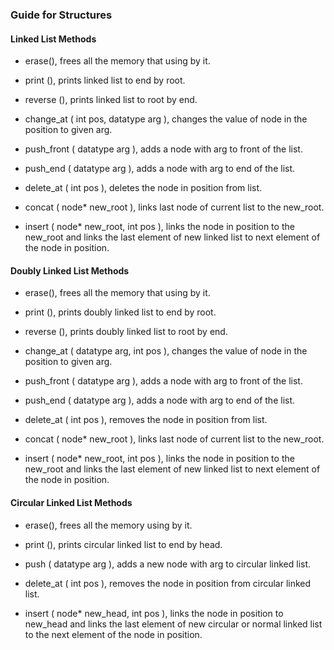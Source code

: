 ### Guide for Structures

#### Linked List Methods

- erase(), frees all the memory that using by it.

- print (), prints linked list to end by root.

- reverse (), prints linked list to root by end.

- change_at ( int pos, datatype arg ), changes the value of node in the position to given arg.

- push_front ( datatype arg ), adds a node with arg to front of the list.

- push_end ( datatype arg ), adds a node with arg to end of the list.

- delete_at ( int pos ), deletes the node in position from list. 

- concat ( node* new_root ), links last node of current list to the new_root.

- insert ( node* new_root, int pos ), links the node in position to the new_root and links the last element of new linked list to next element of the node in position.

#### Doubly Linked List Methods

- erase(), frees all the memory that using by it.

- print (), prints doubly linked list to end by root.

- reverse (), prints doubly linked list to root by end.

- change_at ( datatype arg, int pos ), changes the value of node in the position to given arg.

- push_front ( datatype arg ), adds a node with arg to front of the list.

- push_end ( datatype arg ), adds a node with arg to end of the list.

- delete_at ( int pos ), removes the node in position from list. 

- concat ( node* new_root ), links last node of current list to the new_root.

- insert ( node* new_root, int pos ), links the node in position to the new_root and links the last element of new linked list to next element of the node in position.


#### Circular Linked List Methods
- erase(), frees all the memory using by it.

- print (), prints circular linked list to end by head.

- push ( datatype arg ), adds a new node with arg to circular linked list.

- delete_at ( int pos ), removes the node in position from circular linked list.

- insert ( node* new_head, int pos ), links the node in position to new_head and links the last element of new circular or normal linked list to the next element of the node in position. 